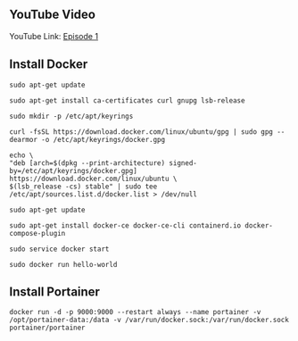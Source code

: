 ## YouTube Video

YouTube Link: [Episode 1](https://youtu.be/-1-utLheVrg)

## Install Docker

```text
sudo apt-get update
```
```text
sudo apt-get install ca-certificates curl gnupg lsb-release
```
```text
sudo mkdir -p /etc/apt/keyrings
```
```text
curl -fsSL https://download.docker.com/linux/ubuntu/gpg | sudo gpg --dearmor -o /etc/apt/keyrings/docker.gpg
```
```text
echo \
"deb [arch=$(dpkg --print-architecture) signed-by=/etc/apt/keyrings/docker.gpg] https://download.docker.com/linux/ubuntu \
$(lsb_release -cs) stable" | sudo tee /etc/apt/sources.list.d/docker.list > /dev/null
```
```text
sudo apt-get update
```
```text
sudo apt-get install docker-ce docker-ce-cli containerd.io docker-compose-plugin
```
```text
sudo service docker start
```
```text
sudo docker run hello-world
```
## Install Portainer
```text
docker run -d -p 9000:9000 --restart always --name portainer -v /opt/portainer-data:/data -v /var/run/docker.sock:/var/run/docker.sock portainer/portainer
```
